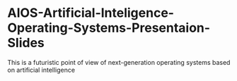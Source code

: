 # AIOS-Artificial-Inteligence-Operating-Systems-Presentaion-Slides
This is a futuristic point of view of next-generation operating systems based on artificial intelligence
